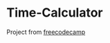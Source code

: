 # Time-Calculator
Project from [freecodecamp](https://www.freecodecamp.org/learn/scientific-computing-with-python/scientific-computing-with-python-projects/time-calculator)
